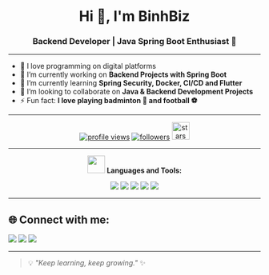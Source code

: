 <!---
thanhbinh0707/thanhbinh0707 is a ✨ special ✨ repository because its `README.md` (this file) appears on your GitHub profile.
You can click the Preview link to take a look at your changes.
--->
<h1 align="center">Hi 👋, I'm BinhBiz</h1>
<h3 align="center">Backend Developer | Java Spring Boot Enthusiast 🚀</h3>

---

- 👀 I love programming on digital platforms  
- 🎯 I’m currently working on **Backend Projects with Spring Boot**  
- 🌱 I’m currently learning **Spring Security, Docker, CI/CD and Flutter**  
- 🤝 I’m looking to collaborate on **Java & Backend Development Projects**  
- ⚡ Fun fact: **I love playing badminton 🏸 and football ⚽**  

---

<p align="center">
  <a href="https://github.com/thanhbinh0707"><img src="https://komarev.com/ghpvc/?username=thanhbinh0707&label=Profile%20views&color=0e75b6&style=flat" alt="profile views" /></a>
  <a href="https://github.com/thanhbinh0707?tab=followers"><img src="https://img.shields.io/github/followers/thanhbinh0707?label=Followers&style=flat&color=blue" alt="followers" /></a>
  <a href="https://github.com/thanhbinh0707?tab=repositories"><img src="https://img.shields.io/github/stars/thanhbinh0707?style=flat&color=blue" alt="stars" height="35" /></a>
</p>

---

<p align="center">
  <img src="https://media.giphy.com/media/du3J3cXyzhj75IOgvA/giphy.gif" width="35" /> 
  <b>Languages and Tools:</b>
</p>

<p align="center">
  <img src="https://img.shields.io/badge/Java-ED8B00?style=for-the-badge&logo=openjdk&logoColor=white"/>
  <img src="https://img.shields.io/badge/Spring%20Boot-6DB33F?style=for-the-badge&logo=springboot&logoColor=white"/>
  <img src="https://img.shields.io/badge/PostgreSQL-316192?style=for-the-badge&logo=postgresql&logoColor=white"/>
  <img src="https://img.shields.io/badge/Docker-2496ED?style=for-the-badge&logo=docker&logoColor=white"/>
  <img src="https://img.shields.io/badge/Flutter-02569B?style=for-the-badge&logo=flutter&logoColor=white"/>
</p>

---

## 🌐 Connect with me:
<p align="left">
  <a href="mailto:thanhbinhll700@gmail.com"><img src="https://img.shields.io/badge/Gmail-D14836?style=for-the-badge&logo=gmail&logoColor=white"></a>
  <a href="https://www.linkedin.com/in/thanh-b%C3%ACnh-1928522bb/"><img src="https://img.shields.io/badge/LinkedIn-0077B5?style=for-the-badge&logo=linkedin&logoColor=white"></a>
  <a href="https://discord.gg/yourinvitecode"><img src="https://img.shields.io/badge/Discord-5865F2?style=for-the-badge&logo=discord&logoColor=white"></a>

</p>

---

> 💡 _"Keep learning, keep growing."_ ✨
